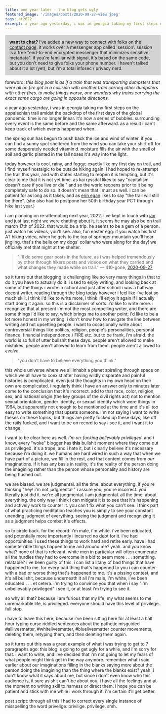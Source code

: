 ```yaml
---
title: one year later - the blog gets ugly
featured_image: '/images/posts/2020-09-27-view.jpeg'
tags: at2022
excerpt: a year ago yesterday, i was in georgia taking my first steps on the appalachian trail amidst the backdrop of the first days of the global pandemic. time is no longer linear.
---
```


<div style="background-color: lightgrey; padding: 1em;"><b>want to chat?</b> i've added a new way to connect with folks on the <a href="/contact">contact page</a>. it works over a messenger app called 'session'. session is a free "end-to-end encrypted messenger that minimizes sensitive metadata". if you're familiar with signal, it's based on the same code, but you don't need to give folks your phone number. i haven't talked about it a lot (yet), but i'm a total infosec / privacy nerd.</div>

foreword: *this blog post is as if a train that was transporting dumpsters that were all on fire got in a collision with another train carring other dumpsters with other fires. to make things worse, one wonders why trains carrying the exact same cargo are going in opposite directions.*

a year ago yesterday, i was in georgia taking my first steps on the appalachian trail amidst the backdrop of the first days of the global pandemic. time is no longer linear. it's now a series of bubbles. surrounding every event is the same before and the same afterward. as a result i can't keep track of which events happened when.

the spring sun has begun to push back the ice and wind of winter. if you can find a sunny spot sheltered from the wind you can take your shirt off for some desperately needed vitamin d. moisture fills the air with the smell of soil and garlic planted in the fall noses it's way into the light.

today however is cool, rainy, and foggy; exactly like my first day on trail, and i find myself nostalgic to be outside hiking again. i had hoped to re-attempt the trail this year, and with states starting to reopen it is tempting, but it's clear to me that it is not yet time. as kai ryssdal likes to say "capitalism doesn't care if you live or die." and so the world reopens prior to it being completely safe to do so. it doesn't mean that i must as well. i can be patient for as long as it takes, and as [erin egan](https://www.hiking-thru.com) likes to say "the trail will still be there". (she also had to postpone her 50th birthday year PCT through hike last year.)

i am planning on re-attempting next year, 2022. i've kept in touch with [ian](https://www.youtube.com/channel/UCfabt-ptlW-GAKU2ZXBWA1g) and just last night we were chatting about it. it seems he may also be on trail march 17th of 2022. that would be a trip. he seems to be a gem of a person. just watch his videos, you'll see. also, fun easter egg: if you watch his first AT hiking video, when he gets to the top of springer mountain you'll hear jingling. that's the bells on my dogs' collar who were along for the day! we officially met that night at the shelter.

> "i'll do some gear posts in the future, as i was helped tremendously by other through hikers posts and videos on what they carried and what changes they made while on trail."
&mdash; 410-gone, [2020-09-27](/post/seth-warner-shelter-to-mass-at-approach/)

so it turns out that blogging is challenging like so very many things in that to do it you have to actually do it. i used to enjoy writing, and looking back at some of the things i wrote in school and just after school i was a halfway decent writer. reading through the blog today however i feel like i've lost so much skill. i think i'd like to write more, i think i'll enjoy it again if i actually start doing it again. so this is a disclaimer of sorts. i'd like to write more. i recognize that at present i'm not the most compelling writer, and there are some things i'd like to say, which brings me to another point; i'd like to be a lot more honest in my writing. i don't know how to navigate the line between writing and not upsetting people. i want to occasionally write about controversial things like politics, religion, people's personalities, personal finance, financial independence / FIRE etc. but to be frank, i'm afraid. the world is so full of utter bullshit these days. people aren't allowed to make mistakes. people aren't allowed to learn from them. people aren't allowed to *evolve*.

> "you don't have to believe everything you think."

this whole universe where we all inhabit a planet spiraling through space on which we all have to coexist after having wildly disparate and painful histories is complicated. even just the thoughts in my own head on their own are complicated. i regularly think i have an answer only to minutes later come to the conclusion that it's incorrect. add to that race, color, religion, sex, and national origin (the key groups of the civil rights act) not to mention sexual orientation, gender identity, or sexual identity which were things in 1964, but apparently not enough to be mentioned at the time and it's all too easy to write something that upsets someone. i'm not saying i want to write theses on these topics, but things are pretty fucked up these days, like off the rails fucked, and i want to be on record to say i see it, and i want it to change.

i want to be clear here as well. *i'm un-fucking believably privileged*. and i know, every "woke" blogger has **this** bullshit moment where they come out as privileged. it's a trope, and i hate it, but i clearly believe it's necessary because i'm doing it. we humans are hard wired in such a way that when we have part of a picture, we fill in the rest, and that content comes from *our* imaginations. if it has any basis in reality, it's the reality of the person doing the imagining rather than the person whose personality and history are being flushed out.

we are biased. we are judgmental. all the time. about everything. if you're thinking "hey! i'm not judgmental!" i assure you, you're incorrect. you literally just did it. we're all judgmental. i am judgmental. all the time. about everything. the only way i think i can mitigate it is to see that it's happening and actively work to counter it. you can't fix what you can't see. i think part of what practicing meditation teaches you is simply to see your constant unending judgment of everything. seeing the judgment and recognizing it as a judgment helps combat it's effects.

so to circle back. for the record: i'm male, i'm white. i've been educated, and potentially more importantly i incurred no debt for it. i've had opportunities. i used these things to work hard and retire early. have i had some terrible things happen to me and around me? yeah. and you know what? none of that is relevant. white men in particular will often enumerate all the hurdles they had to overcome in a bid to seem more . . . something. relatable? i've been guilty of this. i can list a litany of bad things that have happened to me. for every bad thing that's happened to you i can counter with a bad or worse thing that's happened to me. it's a pissing contest, and it's all bullshit, because underneath it all i'm male, i'm white, i've been educated . . . et cetera. i'm trying to convince you that when i say "i'm unbelievably privileged" i see it, or at least i'm trying to see it.

so why all that? because i am furious that my life, my what seems to me unremarkable life, is privileged. everyone should have this level of privilege. full stop.

i have to leave this here, because i've been sitting here for at least a half hour typing curse riddled sentences about the pathetic misguided #alllivesmatter, #whitelivesmatter, #bluelivesmatter counter movements, deleting them, retyping them, and then deleting them again.

so it turns out this was a great example of what i was trying to get to 7 paragraphs ago: this blog is going to get ugly for a while, and i'm sorry for that. i want to write, and i've decided that i'm not going to let my fears of what people might think get in the way anymore. remember what i said earlier about our imaginations filling in the blanks saying more about the person doing the imagining than the thing where the blanks exist? yeah. i don't know what it says about me, but since i don't even know who this audience is, it sure as shit can't be about you. i have all the feelings and at the moment no writing skill to harness or direct them. i hope you can be patient and stick with me while i work through it. i'm certain it'll get better.

post script: through all this i had to correct every single instance of misspelling the word privelige. privilige. privilege. smh.
